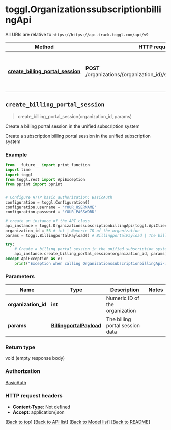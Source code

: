 # toggl.OrganizationssubscriptionbillingApi

All URIs are relative to `https://https://api.track.toggl.com/api/v9`

Method | HTTP request | Description
------------- | ------------- | -------------
[**create_billing_portal_session**](OrganizationssubscriptionbillingApi.md#create_billing_portal_session) | **POST** /organizations/{organization_id}/subscription/billing_portal | Create a billing portal session in the unified subscription system


## `create_billing_portal_session`
> create_billing_portal_session(organization_id, params)

Create a billing portal session in the unified subscription system

Create a subscription billing portal session in the unified subscription system

### Example

```python
from __future__ import print_function
import time
import toggl
from toggl.rest import ApiException
from pprint import pprint


# Configure HTTP basic authorization: BasicAuth
configuration = toggl.Configuration()
configuration.username = 'YOUR_USERNAME'
configuration.password = 'YOUR_PASSWORD'

# create an instance of the API class
api_instance = toggl.OrganizationssubscriptionbillingApi(toggl.ApiClient(configuration))
organization_id = 56 # int | Numeric ID of the organization
params = toggl.BillingportalPayload() # BillingportalPayload | The billing portal session data

try:
    # Create a billing portal session in the unified subscription system
    api_instance.create_billing_portal_session(organization_id, params)
except ApiException as e:
    print("Exception when calling OrganizationssubscriptionbillingApi->create_billing_portal_session: %s\n" % e)
```

### Parameters


Name | Type | Description  | Notes
------------- | ------------- | ------------- | -------------
 **organization_id** | **int**| Numeric ID of the organization | 
 **params** | [**BillingportalPayload**](BillingportalPayload.md)| The billing portal session data | 

### Return type

void (empty response body)

### Authorization

[BasicAuth](../README.md#BasicAuth)

### HTTP request headers

 - **Content-Type**: Not defined
 - **Accept**: application/json

[[Back to top]](#) [[Back to API list]](../README.md#documentation-for-api-endpoints) [[Back to Model list]](../README.md#documentation-for-models) [[Back to README]](../README.md)

